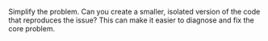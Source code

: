Simplify the problem. Can you create a smaller, isolated version of the code that reproduces the issue? This can make it easier to diagnose and fix the core problem. 